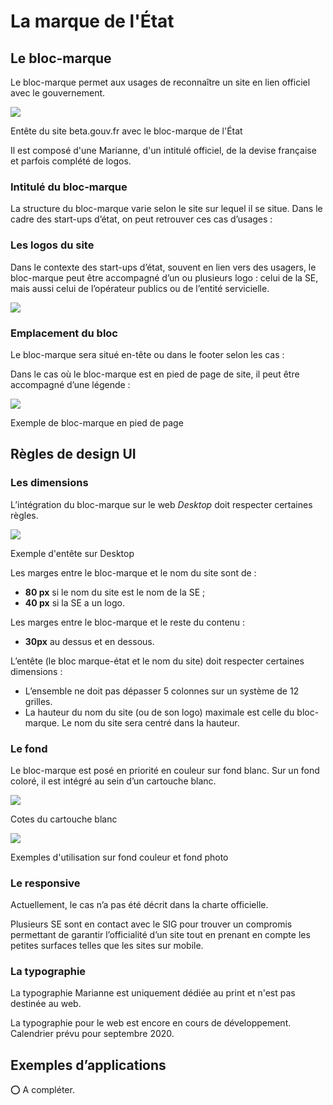 # La marque de l'État

## Le bloc-marque <a id="le-bloc-marque"></a>

Le bloc-marque permet aux usages de reconnaître un site en lien officiel avec le gouvernement.

![](https://gblobscdn.gitbook.com/assets%2F-M3zJJPRzqnNRhdtTx3k%2F-M4rhzKReiVCXGkMpL1B%2F-M4riN8Gu5eV6CijUfn-%2Fimage.png?alt=media&token=db6d3a46-941a-49b6-898b-8123867b50df)

Entête du site beta.gouv.fr avec le bloc-marque de l'État

Il est composé d'une Marianne, d'un intitulé officiel, de la devise française et parfois complété de logos.

### Intitulé du bloc-marque <a id="Intitul&#xE9;-du-bloc-marque"></a>

La structure du bloc-marque varie selon le site sur lequel il se situe. Dans le cadre des start-ups d’état, on peut retrouver ces cas d’usages :

### Les logos du site <a id="les-logos-du-site"></a>

Dans le contexte des start-ups d’état, souvent en lien vers des usagers, le bloc-marque peut être accompagné d’un ou plusieurs logo : celui de la SE, mais aussi celui de l’opérateur publics ou de l’entité servicielle.

![](https://gblobscdn.gitbook.com/assets%2F-M3zJJPRzqnNRhdtTx3k%2F-M4rhzKReiVCXGkMpL1B%2F-M4riRhj7LuxpL2ybLKj%2Fimage.png?alt=media&token=f81486a2-aed6-4415-8e63-d82d4d5befee)

### Emplacement du bloc <a id="Emplacement-du-bloc"></a>

Le bloc-marque sera situé en-tête ou dans le footer selon les cas :

Dans le cas où le bloc-marque est en pied de page de site, il peut être accompagné d’une légende :

![](https://gblobscdn.gitbook.com/assets%2F-M3zJJPRzqnNRhdtTx3k%2F-M4rhzKReiVCXGkMpL1B%2F-M4riWfpjWeb4FXVEzuf%2Fimage.png?alt=media&token=7e3d3fb3-3f71-4040-b388-cd216e61f594)

Exemple de bloc-marque en pied de page

## Règles de design UI <a id="R&#xE8;gles-de-design-UI"></a>

### Les dimensions <a id="Les-dimensions-et-cotes-du-bloc-marque"></a>

L’intégration du bloc-marque sur le web _Desktop_ doit respecter certaines règles.

![](https://www.gouvernement.fr/sites/default/files/ckfinder/userfiles/files/APPLICATIONS/Ministeres%203/CharteGraphique_Applications_190_Header_Desktop.png)

Exemple d'entête sur Desktop

Les marges entre le bloc-marque et le nom du site sont de :

* **80 px** si le nom du site est le nom de la SE ;
* **40 px** si la SE a un logo.

Les marges entre le bloc-marque et le reste du contenu :

* **30px** au dessus et en dessous.

L’entête \(le bloc marque-état et le nom du site\) doit respecter certaines dimensions :

* L’ensemble ne doit pas dépasser 5 colonnes sur un système de 12 grilles.
* La hauteur du nom du site \(ou de son logo\) maximale est celle du bloc-marque. Le nom du site sera centré dans la hauteur.

### Le fond <a id="Le-fond"></a>

Le bloc-marque est posé en priorité en couleur sur fond blanc. Sur un fond coloré, il est intégré au sein d’un cartouche blanc.

![](https://gblobscdn.gitbook.com/assets%2F-M3zJJPRzqnNRhdtTx3k%2F-M4rhzKReiVCXGkMpL1B%2F-M4ridfsiZndk7xg3xZc%2Fimage.png?alt=media&token=eea41484-7acf-4a64-b5ee-78119532f29e)

Cotes du cartouche blanc

![](https://gblobscdn.gitbook.com/assets%2F-M3zJJPRzqnNRhdtTx3k%2F-M4rhzKReiVCXGkMpL1B%2F-M4rifuE0lqilAd0VrwZ%2Fimage.png?alt=media&token=2fe854e3-5443-49a6-a22e-64167bfbffd7)

Exemples d'utilisation sur fond couleur et fond photo

### Le responsive <a id="Le-responsive"></a>

Actuellement, le cas n’a pas été décrit dans la charte officielle.

Plusieurs SE sont en contact avec le SIG pour trouver un compromis permettant de garantir l’officialité d’un site tout en prenant en compte les petites surfaces telles que les sites sur mobile.

### La typographie <a id="la-typographie"></a>

La typographie Marianne est uniquement dédiée au print et n'est pas destinée au web.

La typographie pour le web est encore en cours de développement. Calendrier prévu pour septembre 2020.

## Exemples d’applications <a id="Exemples-d&#x2019;applications"></a>

⭕️ A compléter.

​

